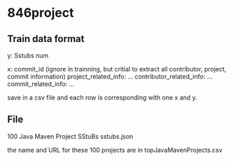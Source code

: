 # 846project

## Train data format

y: Sstubs num

x:
  commit_id (ignore in trainning, but critial to extract all contributor, project, commit information)
  project_related_info: ...
  contributor_related_info: ...
  commit_related_info: ...
  
save in a csv file and each row is corresponding with one x and y.

## File

100 Java Maven Project SStuBs sstubs.json

the name and URL for these 100 projects are in topJavaMavenProjects.csv
